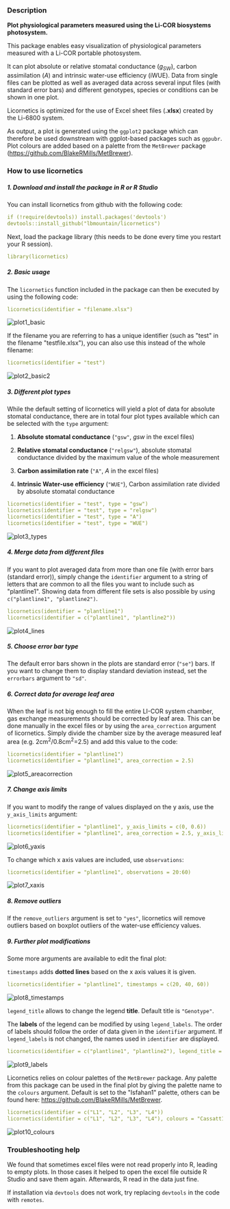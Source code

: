 ### Description

**Plot physiological parameters measured using the Li-COR biosystems photosystem.**

This package enables easy visualization of physiological parameters measured with a Li-COR portable photosystem.

It can plot absolute or relative stomatal conductance (_g<sub>SW</sub>_), carbon assimilation (_A_) and intrinsic water-use efficiency (iWUE). Data from single files can be plotted as well as averaged data across several input files (with standard error bars) and different genotypes, species or conditions can be shown in one plot.

Licornetics is optimized for the use of Excel sheet files (**.xlsx**) created by the Li-6800 system.

As output, a plot is generated using the `ggplot2` package which can therefore be used downstream with ggplot-based packages such as `ggpubr`. Plot colours are added based on a palette from the `MetBrewer` package (https://github.com/BlakeRMills/MetBrewer).




### How to use licornetics
##### **1. Download and install the package in R or R Studio**
You can install licornetics from github with the following code:
```yaml
if (!require(devtools)) install.packages('devtools')
devtools::install_github("lbmountain/licornetics")
```

Next, load the package library (this needs to be done every time you restart your R session).
```yaml
library(licornetics)
```




##### **2. Basic usage**
The `licornetics` function included in the package can then be executed by using the following code:
```yaml
licornetics(identifier = "filename.xlsx")
```
![plot1_basic](images/plot1_base.png)

If the filename you are referring to has a unique identifier (such as "test" in the filename "testfile.xlsx"), you can also use this instead of the whole filename:
```yaml
licornetics(identifier = "test")
```
![plot2_basic2](images/plot2_base2.png)




##### **3. Different plot types**
While the default setting of licornetics will yield a plot of data for absolute stomatal conductance, there are in total four plot types available which can be selected with the `type` argument:

1. **Absolute stomatal conductance** (`"gsw"`, _gsw_ in the excel files)

2. **Relative stomatal conductance** (`"relgsw"`), absolute stomatal conductance divided by the maximum value of the whole measurement

3. **Carbon assimilation rate** (`"A"`, _A_ in the excel files)

4. **Intrinsic Water-use efficiency** (`"WUE"`), Carbon assimilation rate divided by absolute stomatal conductance
```yaml
licornetics(identifier = "test", type = "gsw")
licornetics(identifier = "test", type = "relgsw")
licornetics(identifier = "test", type = "A")
licornetics(identifier = "test", type = "WUE")
```
![plot3_types](images/plot3_types.png)




##### **4. Merge data from different files**
If you want to plot averaged data from more than one file (with error bars (standard error)), simply change the `identifier` argument to a string of letters that are common to all the files you want to include such as "plantline1". Showing data from different file sets is also possible by using `c("plantline1", "plantline2")`.
```yaml
licornetics(identifier = "plantline1")
licornetics(identifier = c("plantline1", "plantline2"))
```
![plot4_lines](images/plot4_lines.png)




##### **5. Choose error bar type**
The default error bars shown in the plots are standard error (`"se"`) bars. If you want to change them to display standard deviation instead, set the `errorbars` argument to `"sd"`.




##### **6. Correct data for average leaf area**
When the leaf is not big enough to fill the entire LI-COR system chamber, gas exchange measurements should be corrected by leaf area. This can be done manually in the excel files or by using the `area_correction` argument of licornetics. Simply divide the chamber size by the average measured leaf area (e.g. 2cm<sup>2</sup>/0.8cm<sup>2</sup>=2.5) and add this value to the code:
```yaml
licornetics(identifier = "plantline1")
licornetics(identifier = "plantline1", area_correction = 2.5)
```
![plot5_areacorrection](images/plot5_areacorrection.png)




##### **7. Change axis limits**
If you want to modify the range of values displayed on the y axis, use the `y_axis_limits` argument:
```yaml
licornetics(identifier = "plantline1", y_axis_limits = c(0, 0.6))
licornetics(identifier = "plantline1", area_correction = 2.5, y_axis_limits = c(0, 0.6))
```
![plot6_yaxis](images/plot6_yaxis.png)


To change which x axis values are included, use `observations`:
```yaml
licornetics(identifier = "plantline1", observations = 20:60)
```
![plot7_xaxis](images/plot7_xaxis.png)




##### **8. Remove outliers**
If the `remove_outliers` argument is set to `"yes"`, licornetics will remove outliers based on boxplot outliers of the water-use efficiency values.





##### **9. Further plot modifications**
Some more arguments are available to edit the final plot:

`timestamps` adds **dotted lines** based on the x axis values it is given.
```yaml
licornetics(identifier = "plantline1", timestamps = c(20, 40, 60))
```
![plot8_timestamps](images/plot8_timestamps.png)


`legend_title` allows to change the legend **title**. Default title is `"Genotype"`.

The **labels** of the legend can be modified by using `legend_labels`. The order of labels should follow the order of data given in the `identifier` argument. If `legend_labels` is not changed, the names used in `identifier` are displayed.
```yaml
licornetics(identifier = c("plantline1", "plantline2"), legend_title = "Species", legend_labels = c("Plant x", "Plant y"))
```
![plot9_labels](images/plot9_labels.png)


Licornetics relies on colour palettes of the `MetBrewer` package. Any palette from this package can be used in the final plot by giving the palette name to the `colours` argument. Default is set to the "Isfahan1" palette, others can be found here: https://github.com/BlakeRMills/MetBrewer.
```yaml
licornetics(identifier = c("L1", "L2", "L3", "L4"))
licornetics(identifier = c("L1", "L2", "L3", "L4"), colours = "Cassatt1")
```
![plot10_colours](images/plot10_colours.png)






### Troubleshooting help
We found that sometimes excel files were not read properly into R, leading to empty plots. In those cases it helped to open the excel file outside R Studio and save them again. Afterwards, R read in the data just fine.

If installation via `devtools` does not work, try replacing `devtools` in the code with `remotes`.
